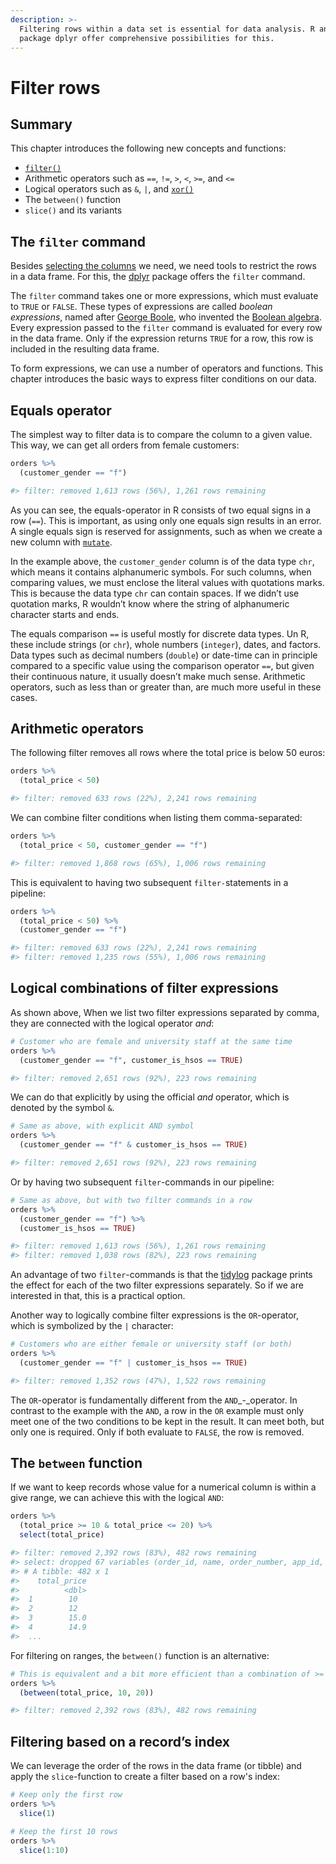 ```yaml
---
description: >-
  Filtering rows within a data set is essential for data analysis. R and the
  package dplyr offer comprehensive possibilities for this.
---
```


# Filter rows

## Summary

This chapter introduces the following new concepts and functions:

* [`filter()`](https://rdrr.io/r/stats/filter.html)
* Arithmetic operators such as `==`, `!=`, `>`, `<`, `>=`, and `<=`
* Logical operators such as `&`, `|`, and [`xor()`](https://rdrr.io/r/base/Logic.html)
* The `between()` function
* `slice()` and its variants

## The `filter` command

Besides [selecting the columns](https://data-literate-with-r.netlify.app/documents/data-transformation/select-columns.html#sec-select-command) we need, we need tools to restrict the rows in a data frame. For this, the [dplyr](https://dplyr.tidyverse.org/) package offers the `filter` command.

The `filter` command takes one or more expressions, which must evaluate to `TRUE` or `FALSE`. These types of expressions are called _boolean expressions_, named after [George Boole](https://en.wikipedia.org/wiki/George\_Boole), who invented the [Boolean algebra](https://en.wikipedia.org/wiki/Boolean\_algebra). Every expression passed to the `filter` command is evaluated for every row in the data frame. Only if the expression returns `TRUE` for a row, this row is included in the resulting data frame.

To form expressions, we can use a number of operators and functions. This chapter introduces the basic ways to express filter conditions on our data.

## Equals operator

The simplest way to filter data is to compare the column to a given value. This way, we can get all orders from female customers:

```r
orders %>% 
  (customer_gender == "f")

#> filter: removed 1,613 rows (56%), 1,261 rows remaining
```

As you can see, the equals-operator in R consists of two equal signs in a row (`==`). This is important, as using only one equals sign results in an error. A single equals sign is reserved for assignments, such as when we create a new column with [`mutate`](https://data-literate-with-r.netlify.app/documents/data-transformation/add-columns.html#sec-mutate-command).

In the example above, the `customer_gender` column is of the data type `chr`, which means it contains alphanumeric symbols. For such columns, when comparing values, we must enclose the literal values with quotations marks. This is because the data type `chr` can contain spaces. If we didn’t use quotation marks, R wouldn’t know where the string of alphanumeric character starts and ends.

The equals comparison `==` is useful mostly for discrete data types. Un R, these include strings (or `chr`), whole numbers (`integer`), dates, and factors. Data types such as decimal numbers (`double`) or date-time can in principle compared to a specific value using the comparison operator `==`, but given their continuous nature, it usually doesn’t make much sense. Arithmetic operators, such as less than or greater than, are much more useful in these cases.

## Arithmetic operators

The following filter removes all rows where the total price is below 50 euros:

```r
orders %>% 
  (total_price < 50)

#> filter: removed 633 rows (22%), 2,241 rows remaining
```

We can combine filter conditions when listing them comma-separated:

```r
orders %>% 
  (total_price < 50, customer_gender == "f")

#> filter: removed 1,868 rows (65%), 1,006 rows remaining
```

This is equivalent to having two subsequent `filter-`statements in a pipeline:

```r
orders %>% 
  (total_price < 50) %>% 
  (customer_gender == "f")

#> filter: removed 633 rows (22%), 2,241 rows remaining
#> filter: removed 1,235 rows (55%), 1,006 rows remaining
```

## Logical combinations of filter expressions

As shown above, When we list two filter expressions separated by comma, they are connected with the logical operator _and_:

```r
# Customer who are female and university staff at the same time
orders %>% 
  (customer_gender == "f", customer_is_hsos == TRUE)

#> filter: removed 2,651 rows (92%), 223 rows remaining
```

We can do that explicitly by using the official _and_ operator, which is denoted by the symbol `&`.

```r
# Same as above, with explicit AND symbol
orders %>% 
  (customer_gender == "f" & customer_is_hsos == TRUE)

#> filter: removed 2,651 rows (92%), 223 rows remaining 
```

Or by having two subsequent `filter`-commands in our pipeline:

```r
# Same as above, but with two filter commands in a row
orders %>% 
  (customer_gender == "f") %>% 
  (customer_is_hsos == TRUE)

#> filter: removed 1,613 rows (56%), 1,261 rows remaining
#> filter: removed 1,038 rows (82%), 223 rows remaining
```

An advantage of two `filter`-commands is that the [tidylog](https://github.com/elbersb/tidylog/) package prints the effect for each of the two filter expressions separately. So if we are interested in that, this is a practical option.

Another way to logically combine filter expressions is the `OR`-operator, which is symbolized by the `|` character:

```r
# Customers who are either female or university staff (or both)
orders %>% 
  (customer_gender == "f" | customer_is_hsos == TRUE)

#> filter: removed 1,352 rows (47%), 1,522 rows remaining
```

The `OR`-operator is fundamentally different from the `AND`_-_operator. In contrast to the example with the `AND`, a row in the `OR` example must only meet one of the two conditions to be kept in the result. It can meet both, but only one is required. Only if both evaluate to `FALSE`, the row is removed.

## The `between` function

If we want to keep records whose value for a numerical column is within a give range, we can achieve this with the logical `AND`:

```r
orders %>% 
  (total_price >= 10 & total_price <= 20) %>% 
  select(total_price)

#> filter: removed 2,392 rows (83%), 482 rows remaining
#> select: dropped 67 variables (order_id, name, order_number, app_id, created_at, …)¦)
#> # A tibble: 482 x 1
#>    total_price
#>          <dbl>
#>  1        10  
#>  2        12  
#>  3        15.0
#>  4        14.9
#>  ...
```

For filtering on ranges, the `between()` function is an alternative:

```r
# This is equivalent and a bit more efficient than a combination of >= and <=
orders %>% 
  (between(total_price, 10, 20))

#> filter: removed 2,392 rows (83%), 482 rows remaining
```

## Filtering based on a record’s index

We can leverage the order of the rows in the data frame (or tibble) and apply the `slice`-function to create a filter based on a row's index:

```r
# Keep only the first row
orders %>% 
  slice(1)
```

```r
# Keep the first 10 rows
orders %>% 
  slice(1:10)
```
